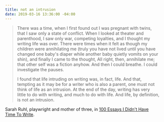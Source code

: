 ```yaml
---
title: not an intrusion
date: 2019-03-16 13:36:00 -04:00
---
```


>There was a time, when I first found out I was pregnant with twins, that I saw only a state of conflict. When I looked at theater and parenthood, I saw only war, competing loyalties, and I thought my writing life was over. There were times when it felt as though my children were annihilating me (truly you have not lived until you have changed one baby's diaper while another baby quietly vomits on your shin), and finally I came to the thought, All right, then, annihilate me; that other self was a fiction anyhow. And then I could breathe. I could investigate the pauses.
>
>I found that life intruding on writing was, in fact, life. And that, tempting as it may be for a writer who is also a parent, one must not think of life as an intrusion. At the end of the day, writing has very little to do with writing, and much to do with life. And life, by definition, is not an intrusion.

Sarah Ruhl, playwright and mother of three, in [100 Essays I Didn't Have Time To Write](https://www.indiebound.org/book/9780374535674).